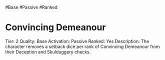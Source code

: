 #Base 
#Passive 
#Ranked 

# Convincing Demeanour
Tier: 2
Quality: Base
Activation: Passive
Ranked: Yes
Description: The character removes a setback dice per rank of Convincing Demeanour from their Deception and Skulduggery checks.